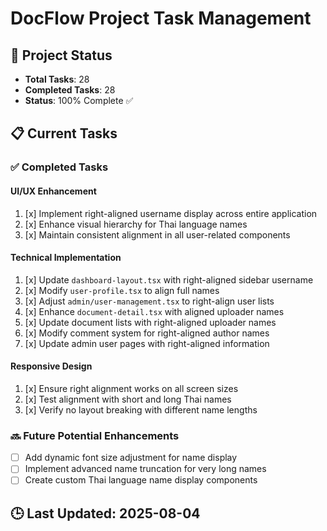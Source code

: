 # DocFlow Project Task Management

## 🚀 Project Status
- **Total Tasks**: 28
- **Completed Tasks**: 28
- **Status**: 100% Complete ✅

## 📋 Current Tasks

### ✅ Completed Tasks

#### UI/UX Enhancement
1. [x] Implement right-aligned username display across entire application
2. [x] Enhance visual hierarchy for Thai language names
3. [x] Maintain consistent alignment in all user-related components

#### Technical Implementation
1. [x] Update `dashboard-layout.tsx` with right-aligned sidebar username
2. [x] Modify `user-profile.tsx` to align full names
3. [x] Adjust `admin/user-management.tsx` to right-align user lists
4. [x] Enhance `document-detail.tsx` with aligned uploader names
5. [x] Update document lists with right-aligned uploader names
6. [x] Modify comment system for right-aligned author names
7. [x] Update admin user pages with right-aligned information

#### Responsive Design
1. [x] Ensure right alignment works on all screen sizes
2. [x] Test alignment with short and long Thai names
3. [x] Verify no layout breaking with different name lengths

### 🔜 Future Potential Enhancements
- [ ] Add dynamic font size adjustment for name display
- [ ] Implement advanced name truncation for very long names
- [ ] Create custom Thai language name display components

## 🕒 Last Updated: 2025-08-04
